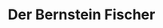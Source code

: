 ---
title: "Der Bernstein Fischer"
url: /ostseebad-binz/der-bernstein-fischer/
shop: Raumausstattung
---